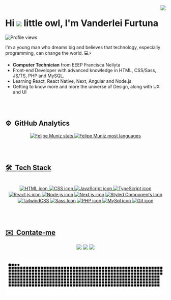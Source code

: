 <img align="right" height="390em" src="https://user-images.githubusercontent.com/101757815/219227740-53a0c0c7-6a6f-45ef-ba55-68557887f3f7.png" />
<h1 align="left">Hi <img height="35px" autoplay src="https://user-images.githubusercontent.com/101757815/219237570-bf14328c-843d-40ed-b7e5-8b7f58bc9032.gif" /> little owl, I'm Vanderlei Furtuna</h1>
<p align="left"> <img src="https://komarev.com/ghpvc/?username=vander115&color=yellow" alt="Profile views" /> </p>
<p align="left">I'm a young man who dreams big and believes that technology, especially programming, can change the world. 💻⚡</p>

- **Computer Technician** from EEEP Francisca Neilyta
- Front-end Developer with advanced knowledge in HTML, CSS/Sass, JS/TS, PHP and MySQL.
- Learning React, React Native, Next, Angular and Node.js
- Getting to know more and more the universe of Design, along with UX and UI

<br><br>


## ⚙️ &nbsp;GitHub Analytics

<div align="center">
  <a href="https://github.com/vander115">
  <img height="180em" src="https://github-readme-stats.vercel.app/api?username=vander115&show_icons=true&theme=dark&include_all_commits=true&count_private=true" alt="Felipe Muniz stats"/>
  <img height="180em" src="https://github-readme-stats.vercel.app/api/top-langs/?username=vander115&layout=compact&langs_count=6&theme=dark" alt="Felipe Muniz most languages"/>
</div>


<br><br>

## 🛠 &nbsp;Tech Stack

<div align="center"> 
  <div style="display: inline_block"><br>
   <img align="center" alt="HTML icon" title="HTML" height="56" width="56" src="https://user-images.githubusercontent.com/101757815/218614325-fee39677-95be-4831-a722-046d610be095.svg">
   <img align="center" alt="CSS icon" title="CSS" height="56" width="56" src="https://user-images.githubusercontent.com/101757815/218614433-615c3213-da6b-41e3-88a1-e1aea248a641.svg"> 
  <img align="center" alt="JavaScript icon" title="JavaScript" height="56" width="56" src="https://user-images.githubusercontent.com/101757815/218615014-bdeb0e1a-ddf7-427a-a448-d41fd4d93e44.svg">
  <img align="center" alt="TypeScript icon" title="TypeScript" height="56" width="56" src="https://user-images.githubusercontent.com/101757815/218615230-79d0d48c-800f-42ee-aa31-e65631f4a4d9.svg">
  <img align="center" alt="React.js icon" title="React.js" height="56" width="56" src="https://user-images.githubusercontent.com/101757815/218615819-bd5190f0-5501-4cb2-bffc-86f0b2d2039e.svg">
  <img align="center" alt="Node.js icon" title="Node.js" height="56" width="56" src="https://user-images.githubusercontent.com/101757815/218615611-4ab1ad0f-b1db-4e8f-b30e-3371f1c7e820.svg">
     <img align="center" alt="Next.js icon" title="Next.js" height="56" width="56" src="https://user-images.githubusercontent.com/101757815/218617171-46ee14bb-7a75-4068-b174-afd57d835c72.svg">
  <img align="center" alt="Styled Components Icon" title="Styled Componets" height="56" width="56" src="https://user-images.githubusercontent.com/101757815/218616075-b4b6ec67-374d-4693-8cb7-14fa343a9583.svg">
  <img align="center" alt="TailwindCSS" title="TailwindCSS" height="56" width="56" src="https://user-images.githubusercontent.com/101757815/218616703-c160bbd0-709d-4e0b-99ce-dcebb3f59eb7.svg">
  <img align="center" alt="Sass Icon" height="56" title="Sass" width="56" src="https://user-images.githubusercontent.com/101757815/218616878-243ccb59-a20b-4d6f-8f8b-48c8fa24e0b9.svg">
  <img align="center" alt="PHP icon" height="56" title="PHP" width="56" src="https://user-images.githubusercontent.com/101757815/218617431-e3f00a0b-1da6-4816-90c8-aeafb4705bb2.svg">
   <img align="center" alt="MySql icon" title="MySQL" height="56" width="56" src="https://user-images.githubusercontent.com/101757815/218617316-f023e002-6cea-487f-99fa-d75bb1ca307f.svg">
     <img align="center" alt="Git icon" title="Git" height="56" width="56" src="https://user-images.githubusercontent.com/101757815/218617770-b496c0d5-1284-4766-9890-72d9da8f9cde.svg">
    </div>
</div>
  
  <br><br>
## ✉️ &nbsp;Contate-me
  <div align="center">
  <a href="https://www.linkedin.com/in/vanderlei-furtuna-12bb39235/" target="_blank"><img height="48px" src="https://user-images.githubusercontent.com/101757815/219233890-5c54c2ab-9492-4683-a9fd-3fdf41841902.svg" target="_blank"></a>
  <a href="mailto:furtunavanderlei@gmail.com" target="_blank"><img height="48px" src="https://user-images.githubusercontent.com/101757815/219234198-9db4f3f8-63a7-4ab0-9a5b-152004a06773.svg" target="_blank"></a>
  <a href="https://www.instagram.com/vander_suncat/" target="_blank"><img height="48px" src="https://user-images.githubusercontent.com/101757815/219234426-bc9e3560-bfd5-4246-9ce4-cd28dc8ae167.svg" target="_blank"></a> 
    </div>
  <br/>
  <div align="center">
    
![Snake animation](https://github.com/vander115/vander115/blob/output/github-contribution-grid-snake.svg)
    
  </div>
